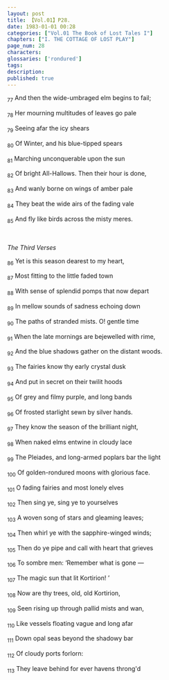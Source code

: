 ```yaml
---
layout: post
title: 【Vol.01】P28.
date: 1983-01-01 00:28
categories: ["Vol.01 The Book of Lost Tales I"]
chapters: ["I. THE COTTAGE OF LOST PLAY"]
page_num: 28
characters: 
glossaries: ['rondured']
tags: 
description: 
published: true
---
```


<SUB>77</SUB> And then the wide-umbraged elm begins to fail;

<SUB>78</SUB> Her mourning multitudes of leaves go pale

<SUB>79</SUB> Seeing afar the icy shears

<SUB>80</SUB> Of Winter, and his blue-tipped spears

<SUB>81</SUB> Marching unconquerable upon the sun

<SUB>82</SUB> Of bright All-Hallows. Then their hour is done,

<SUB>83</SUB> And wanly borne on wings of amber pale

<SUB>84</SUB> They beat the wide airs of the fading vale

<SUB>85</SUB> And fly like birds across the misty meres.

<BR>

<I>The Third Verses</I>

<SUB>86</SUB> Yet is this season dearest to my heart,

<SUB>87</SUB> Most fitting to the little faded town

<SUB>88</SUB> With sense of splendid pomps that now depart

<SUB>89</SUB> In mellow sounds of sadness echoing down

<SUB>90</SUB> The paths of stranded mists. O! gentle time

<SUB>91</SUB> When the late mornings are bejewelled with rime,

<SUB>92</SUB> And the blue shadows gather on the distant woods.

<SUB>93</SUB> The fairies know thy early crystal dusk

<SUB>94</SUB> And put in secret on their twilit hoods

<SUB>95</SUB> Of grey and filmy purple, and long bands

<SUB>96</SUB> Of frosted starlight sewn by silver hands.

<SUB>97</SUB> They know the season of the brilliant night,

<SUB>98</SUB> When naked elms entwine in cloudy lace

<SUB>99</SUB> The Pleiades, and long-armed poplars bar the light

<SUB>100</SUB> Of golden-rondured moons with glorious face.

<SUB>101</SUB> O fading fairies and most lonely elves

<SUB>102</SUB> Then sing ye, sing ye to yourselves

<SUB>103</SUB> A woven song of stars and gleaming leaves;

<SUB>104</SUB> Then whirl ye with the sapphire-winged winds;

<SUB>105</SUB> Then do ye pipe and call with heart that grieves

<SUB>106</SUB> To sombre men: ‘Remember what is gone —

<SUB>107</SUB> The magic sun that lit Kortirion! ’

<SUB>108</SUB> Now are thy trees, old, old Kortirion,

<SUB>109</SUB> Seen rising up through pallid mists and wan,

<SUB>110</SUB> Like vessels floating vague and long afar

<SUB>111</SUB> Down opal seas beyond the shadowy bar

<SUB>112</SUB> Of cloudy ports forlorn:

<SUB>113</SUB> They leave behind for ever havens throng'd

